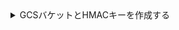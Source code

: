<details>
    <summary>GCSバケットとHMACキーを作成する</summary>

### ch_bucket_us_east1 {#ch_bucket_us_east1}

![バケットを追加](@site/i18n/ja/docusaurus-plugin-content-docs/current/integrations/data-ingestion/s3/images/GCS-bucket-1.png)

### ch_bucket_us_east4 {#ch_bucket_us_east4}

![バケットを追加](@site/i18n/ja/docusaurus-plugin-content-docs/current/integrations/data-ingestion/s3/images/GCS-bucket-2.png)

### アクセスキーを生成する {#generate-an-access-key}

### サービスアカウントのHMACキーとシークレットを作成する {#create-a-service-account-hmac-key-and-secret}

**Cloud Storage > 設定 > 相互運用性**を開き、既存の**アクセスキー**を選択するか、**サービスアカウントのキーを作成**を選択します。このガイドでは、新しいサービスアカウントの新しいキーを作成する手順を説明します。

![バケットを追加](@site/i18n/ja/docusaurus-plugin-content-docs/current/integrations/data-ingestion/s3/images/GCS-create-a-service-account-key.png)

### 新しいサービスアカウントを追加する {#add-a-new-service-account}

既存のサービスアカウントがないプロジェクトの場合は、**新しいアカウントを作成**します。

![バケットを追加](@site/i18n/ja/docusaurus-plugin-content-docs/current/integrations/data-ingestion/s3/images/GCS-create-service-account-0.png)

サービスアカウントを作成するには3つのステップがあります。第一ステップでは、アカウントに意味のある名前、ID、および説明を付けます。

![バケットを追加](@site/i18n/ja/docusaurus-plugin-content-docs/current/integrations/data-ingestion/s3/images/GCS-create-service-account-a.png)

相互運用性設定ダイアログでは、IAMロールの**Storage Object Admin**ロールが推奨されます。第二ステップでそのロールを選択します。

![バケットを追加](@site/i18n/ja/docusaurus-plugin-content-docs/current/integrations/data-ingestion/s3/images/GCS-create-service-account-2.png)

第三ステップはオプションであり、このガイドでは使用されません。ポリシーに基づいて、ユーザーにこれらの権限を付与することができます。

![バケットを追加](@site/i18n/ja/docusaurus-plugin-content-docs/current/integrations/data-ingestion/s3/images/GCS-create-service-account-3.png)

サービスアカウントのHMACキーが表示されます。この情報はClickHouseの設定で使用されるため、保存しておいてください。

![バケットを追加](@site/i18n/ja/docusaurus-plugin-content-docs/current/integrations/data-ingestion/s3/images/GCS-guide-key.png)

</details>
